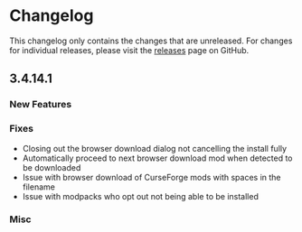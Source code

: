 # Changelog

This changelog only contains the changes that are unreleased. For changes for individual releases, please visit the
[releases](https://github.com/ATLauncher/ATLauncher/releases) page on GitHub.

## 3.4.14.1

### New Features

### Fixes
- Closing out the browser download dialog not cancelling the install fully
- Automatically proceed to next browser download mod when detected to be downloaded
- Issue with browser download of CurseForge mods with spaces in the filename
- Issue with modpacks who opt out not being able to be installed

### Misc
